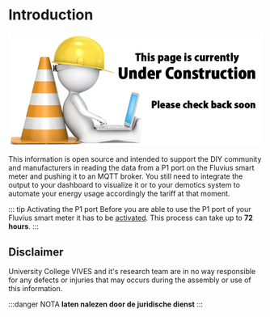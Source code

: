 # Introduction

![UNDER CONSTRUCTION](./images/underconstruction.jpg)

This information is open source and intended to support the DIY community and manufacturers in reading the data from a P1 port on the Fluvius smart meter and pushing it to an MQTT broker. You still need to integrate the output to your dashboard to visualize it or to your demotics system to automate your energy usage accordingly the tariff at that moment.

::: tip Activating the P1 port
Before you are able to use the P1 port of your Fluvius smart meter it has to be [activated](/06_connect). This process can take up to **72 hours**.
:::

## Disclaimer

University College VIVES and it's research team are in no way responsible for any defects or injuries that may occurs during the assembly or use of this information.

:::danger NOTA
**laten nalezen door de juridische dienst**
:::
